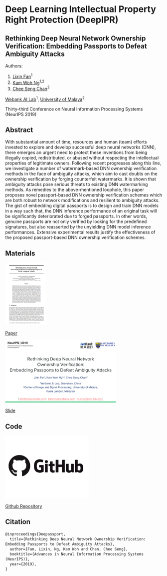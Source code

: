 # Deep Learning Intellectual Property Right Protection (DeepIPR)

## Rethinking Deep Neural Network Ownership Verification: Embedding Passports to Defeat Ambiguity Attacks

Authors: 

1. [Lixin Fan](https://scholar.google.fi/citations?user=fOsgdn0AAAAJ&hl=en)<sup>1</sup>
2. [Kam Woh Ng](https://www.linkedin.com/in/thomas-ng-kam-woh/)<sup>1,2</sup>
3. [Chee Seng Chan](http://cs-chan.com/)<sup>2</sup>

[Webank AI Lab](https://webank.com/en/)<sup>1</sup>, [University of Malaya](https://www.um.edu.my/)<sup>2</sup>

Thirty-third Conference on Neural Information Processing Systems (NeurIPS 2019)

## Abstract

With substantial amount of time, resources and human (team) efforts invested to explore and develop successful deep neural networks (DNN), there emerges an urgent need to protect these inventions from being illegally copied, redistributed, or abused without respecting the intellectual properties of legitimate owners. Following recent progresses along this line, we investigate a number of watermark-based DNN ownership verification methods in the face of ambiguity attacks, which aim to cast doubts on the ownership verification by forging counterfeit watermarks. It is shown that ambiguity attacks pose serious threats to existing DNN watermarking methods. As remedies to the above-mentioned loophole, this paper proposes novel passport-based DNN ownership verification schemes which are both robust to network modifications and resilient to ambiguity attacks. The gist of embedding digital passports is to design and train DNN models in a way such that, the DNN inference performance of an original task will be significantly deteriorated due to forged passports. In other words, genuine passports are not only verified by looking for the predefined signatures, but also reasserted by the unyielding DNN model inference performances. Extensive experimental results justify the effectiveness of the proposed passport-based DNN ownership verification schemes.

## Materials

<a href="https://arxiv.org/abs/1909.07830" style="display:inline-block;margin-right:10px;text-align: center" ><img src="paperfirstpage.png" height=200  /><p>Paper</p></a>

<a href="Digital Passport Slide.pdf" style="display:inline-block;text-align: center;"><img src="slidefirstpage.png" height=200  /><p>Slide</p></a>

## Code


<a href="https://github.com/kamwoh/DeepIPR" style="display:inline-block;text-align:center;"><img src=githublogo.jpg height=200 /><p>Github Repository</p></a>

## Citation

```
@inproceedings{Deepassport,
  title={Rethinking Deep Neural Network Ownership Verification: Embedding Passports to Defeat Ambiguity Attacks},
  author={Fan, Lixin, Ng, Kam Woh and Chan, Chee Seng},
  booktitle={Advances in Neural Information Processing Systems (NeurIPS)},
  year={2019},
}
```